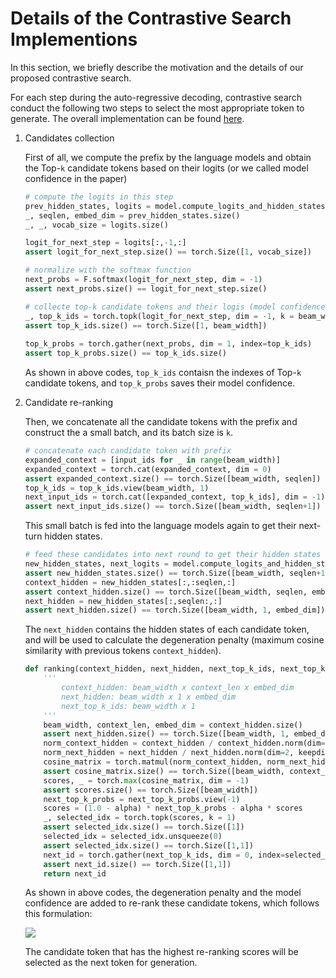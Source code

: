 # Details of the Contrastive Search Implementions

In this section, we briefly describe the motivation and the details of our proposed contrastive search.



For each step during the auto-regressive decoding, contrastive search conduct the following two steps to select the most appropriate token to generate. The overall implementation can be found [here](https://github.com/yxuansu/SimCTG/blob/main/pretraining/utlis.py#L66).

1. Candidates collection
   
   First of all, we compute the prefix by the language models and obtain the Top-`k` candidate tokens based on their logits (or we called model confidence in the paper)
   
   ```python
   # compute the logits in this step
   prev_hidden_states, logits = model.compute_logits_and_hidden_states(input_ids)
   _, seqlen, embed_dim = prev_hidden_states.size()
   _, _, vocab_size = logits.size()
   
   logit_for_next_step = logits[:,-1,:]
   assert logit_for_next_step.size() == torch.Size([1, vocab_size])
   
   # normalize with the softmax function
   next_probs = F.softmax(logit_for_next_step, dim = -1)
   assert next_probs.size() == logit_for_next_step.size()
   
   # collecte top-k candidate tokens and their logis (model confidence)
   _, top_k_ids = torch.topk(logit_for_next_step, dim = -1, k = beam_width)
   assert top_k_ids.size() == torch.Size([1, beam_width])
           
   top_k_probs = torch.gather(next_probs, dim = 1, index=top_k_ids)
   assert top_k_probs.size() == top_k_ids.size()
   ```
   
   As shown in above codes, `top_k_ids` contaisn the indexes of Top-`k` candidate tokens, and `top_k_probs` saves their model confidence.

2. Candidate re-ranking
   
   Then, we concatenate all the candidate tokens with the prefix and construct the a small batch, and its batch size is `k`.
   
   ```python
   # concatenate each candidate token with prefix
   expanded_context = [input_ids for _ in range(beam_width)]
   expanded_context = torch.cat(expanded_context, dim = 0)
   assert expanded_context.size() == torch.Size([beam_width, seqlen])
   top_k_ids = top_k_ids.view(beam_width, 1)
   next_input_ids = torch.cat([expanded_context, top_k_ids], dim = -1)
   assert next_input_ids.size() == torch.Size([beam_width, seqlen+1])
   ```
   
   This small batch is fed into the language models again to get their next-turn hidden states.
   
   ```python
   # feed these candidates into next round to get their hidden states
   new_hidden_states, next_logits = model.compute_logits_and_hidden_states(next_input_ids)
   assert new_hidden_states.size() == torch.Size([beam_width, seqlen+1, embed_dim])
   context_hidden = new_hidden_states[:,:seqlen,:]
   assert context_hidden.size() == torch.Size([beam_width, seqlen, embed_dim])
   next_hidden = new_hidden_states[:,seqlen:,:]
   assert next_hidden.size() == torch.Size([beam_width, 1, embed_dim])
   ```
   
   The `next_hidden` contains the hidden states of each candidate token, and will be used to calculate the degeneration penalty (maximum cosine similarity with previous tokens `context_hidden`).
   
   ```python
   def ranking(context_hidden, next_hidden, next_top_k_ids, next_top_k_probs, alpha):
       '''
           context_hidden: beam_width x context_len x embed_dim
           next_hidden: beam_width x 1 x embed_dim
           next_top_k_ids: beam_width x 1
       '''
       beam_width, context_len, embed_dim = context_hidden.size()
       assert next_hidden.size() == torch.Size([beam_width, 1, embed_dim])
       norm_context_hidden = context_hidden / context_hidden.norm(dim=2, keepdim=True)
       norm_next_hidden = next_hidden / next_hidden.norm(dim=2, keepdim=True)
       cosine_matrix = torch.matmul(norm_context_hidden, norm_next_hidden.transpose(1,2)).squeeze(-1)
       assert cosine_matrix.size() == torch.Size([beam_width, context_len])
       scores, _ = torch.max(cosine_matrix, dim = -1)
       assert scores.size() == torch.Size([beam_width])
       next_top_k_probs = next_top_k_probs.view(-1)
       scores = (1.0 - alpha) * next_top_k_probs - alpha * scores 
       _, selected_idx = torch.topk(scores, k = 1)
       assert selected_idx.size() == torch.Size([1])
       selected_idx = selected_idx.unsqueeze(0)
       assert selected_idx.size() == torch.Size([1,1])
       next_id = torch.gather(next_top_k_ids, dim = 0, index=selected_idx)
       assert next_id.size() == torch.Size([1,1])
       return next_id
   ```
   
   As shown in above codes, the degeneration penalty and the model confidence are added to re-rank these candidate tokens, which follows this formulation:
   
   ![](https://user-images.githubusercontent.com/27548710/192125120-ca0ddb4d-70da-4489-b65d-885a0c8f96fc.png)
   
   The candidate token that has the highest re-ranking scores will be selected as the next token for generation.
